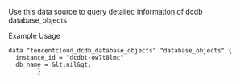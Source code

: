 Use this data source to query detailed information of dcdb database_objects

Example Usage

```hcl
data "tencentcloud_dcdb_database_objects" "database_objects" {
  instance_id = "dcdbt-ow7t8lmc"
  db_name = &lt;nil&gt;
        }
```